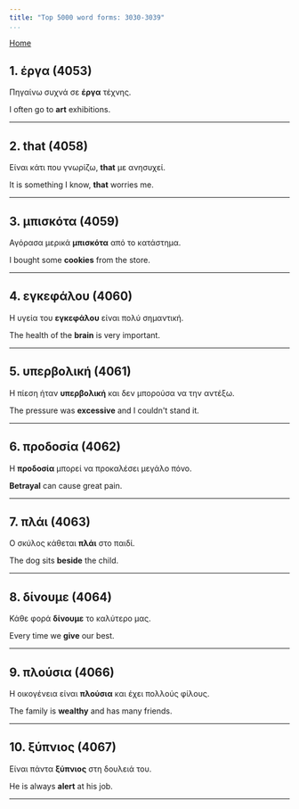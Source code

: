 ```yaml
---
title: "Top 5000 word forms: 3030-3039"
...
```


[Home](./) 

## 1. έργα (4053)

Πηγαίνω συχνά σε **έργα** τέχνης.

I often go to **art** exhibitions.

---

## 2. that (4058)

Είναι κάτι που γνωρίζω, **that** με ανησυχεί.  

It is something I know, **that** worries me.

---

## 3. μπισκότα (4059)

Αγόρασα μερικά **μπισκότα** από το κατάστημα.  

I bought some **cookies** from the store.

---

## 4. εγκεφάλου (4060)

Η υγεία του **εγκεφάλου** είναι πολύ σημαντική.

The health of the **brain** is very important.

---

## 5. υπερβολική (4061)

Η πίεση ήταν **υπερβολική** και δεν μπορούσα να την αντέξω.  

The pressure was **excessive** and I couldn't stand it.

---

## 6. προδοσία (4062)

Η **προδοσία** μπορεί να προκαλέσει μεγάλο πόνο.

**Betrayal** can cause great pain.

---

## 7. πλάι (4063)

Ο σκύλος κάθεται **πλάι** στο παιδί.  

The dog sits **beside** the child.

---

## 8. δίνουμε (4064)

Κάθε φορά **δίνουμε** το καλύτερο μας.

Every time we **give** our best.

---

## 9. πλούσια (4066)

Η οικογένεια είναι **πλούσια** και έχει πολλούς φίλους.  

The family is **wealthy** and has many friends.

---

## 10. ξύπνιος (4067)

Είναι πάντα **ξύπνιος** στη δουλειά του.

He is always **alert** at his job.

---

